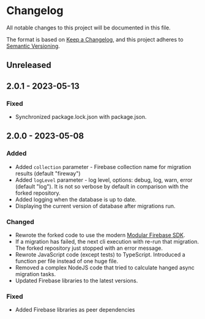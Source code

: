 # Changelog

All notable changes to this project will be documented in this file.

The format is based on [Keep a Changelog](https://keepachangelog.com/en/1.0.0/),
and this project adheres to [Semantic Versioning](https://semver.org/spec/v2.0.0.html).

## Unreleased

## 2.0.1 - 2023-05-13
### Fixed
- Synchronized package.lock.json with package.json.

## 2.0.0 - 2023-05-08
### Added
- Added `collection` parameter - Firebase collection name for migration results (default "fireway")
- Added `logLevel` parameter - log level, options: debug, log, warn, error (default "log"). It is not so verbose by default in comparison with the forked repository.
- Added logging when the database is up to date.
- Displaying the current version of database after migrations run.

### Changed
- Rewrote the forked code to use the modern [Modular Firebase SDK](https://firebase.google.com/docs/web/modular-upgrade).
- If a migration has failed, the next cli execution with re-run that migration. The forked repository just stopped with an error message.
- Rewrote JavaScript code (except tests) to TypeScript. Introduced a function per file instead of one huge file.
- Removed a complex NodeJS code that tried to calculate hanged async migration tasks.
- Updated Firebase libraries to the latest versions.

### Fixed
- Added Firebase libraries as peer dependencies
